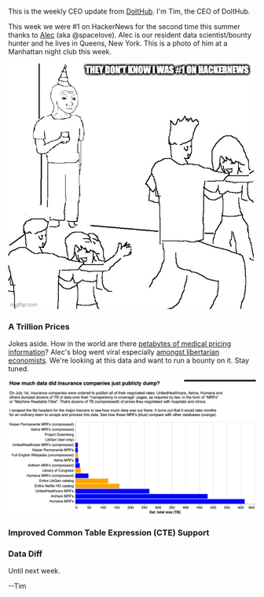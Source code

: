 This is the weekly CEO update from [DoltHub](https://www.dolthub.com/). I'm Tim, the CEO of DoltHub.

This week we were #1 on HackerNews for the second time this summer thanks to [Alec](https://www.dolthub.com/team#alec) (aka @spacelove). Alec is our resident data scientist/bounty hunter and he lives in Queens, New York. This is a photo of him at a Manhattan night club this week.

[![HackerNews meme](../images/hackernews-meme.jpeg)](https://www.dolthub.com/blog/2022-09-02-a-trillion-prices/)

### A Trillion Prices

Jokes aside. How in the world are there [petabytes of medical pricing information](https://www.dolthub.com/blog/2022-09-02-a-trillion-prices/)? Alec's blog went viral especially [amongst libertarian economists](https://marginalrevolution.com/marginalrevolution/2022/09/thursday-assorted-links-371.html). We're looking at this data and want to run a bounty on it. Stay tuned.

![A Trillion Prices](../images/trillion-prices.png)

### Improved Common Table Expression (CTE) Support



### Data Diff



Until next week.

--Tim